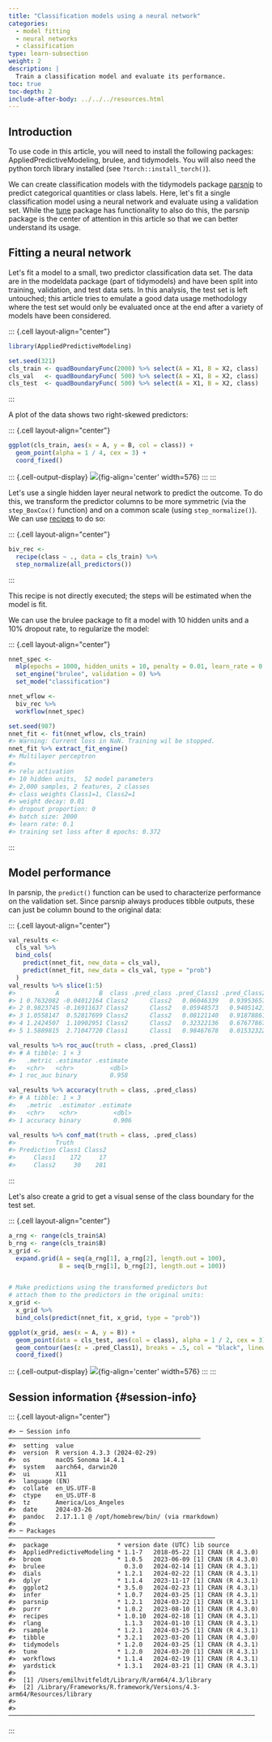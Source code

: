 ```yaml
---
title: "Classification models using a neural network"
categories:
  - model fitting
  - neural networks
  - classification
type: learn-subsection
weight: 2
description: | 
  Train a classification model and evaluate its performance.
toc: true
toc-depth: 2
include-after-body: ../../../resources.html
---
```









## Introduction

To use code in this article,  you will need to install the following packages: AppliedPredictiveModeling, brulee, and tidymodels. You will also need the python torch library installed (see `?torch::install_torch()`).

We can create classification models with the tidymodels package [parsnip](https://parsnip.tidymodels.org/) to predict categorical quantities or class labels. Here, let's fit a single classification model using a neural network and evaluate using a validation set. While the [tune](https://tune.tidymodels.org/) package has functionality to also do this, the parsnip package is the center of attention in this article so that we can better understand its usage. 

## Fitting a neural network


Let's fit a model to a small, two predictor classification data set. The data are in the modeldata package (part of tidymodels) and have been split into training, validation, and test data sets. In this analysis, the test set is left untouched; this article tries to emulate a good data usage methodology where the test set would only be evaluated once at the end after a variety of models have been considered. 



::: {.cell layout-align="center"}

```{.r .cell-code}
library(AppliedPredictiveModeling)

set.seed(321)
cls_train <- quadBoundaryFunc(2000) %>% select(A = X1, B = X2, class)
cls_val   <- quadBoundaryFunc( 500) %>% select(A = X1, B = X2, class)
cls_test  <- quadBoundaryFunc( 500) %>% select(A = X1, B = X2, class)
```
:::


A plot of the data shows two right-skewed predictors: 


::: {.cell layout-align="center"}

```{.r .cell-code}
ggplot(cls_train, aes(x = A, y = B, col = class)) + 
  geom_point(alpha = 1 / 4, cex = 3) + 
  coord_fixed()
```

::: {.cell-output-display}
![](figs/biv-plot-1.svg){fig-align='center' width=576}
:::
:::


Let's use a single hidden layer neural network to predict the outcome. To do this, we transform the predictor columns to be more symmetric (via the `step_BoxCox()` function) and on a common scale (using `step_normalize()`). We can use [recipes](https://recipes.tidymodels.org/) to do so:


::: {.cell layout-align="center"}

```{.r .cell-code}
biv_rec <- 
  recipe(class ~ ., data = cls_train) %>%
  step_normalize(all_predictors())
```
:::


This recipe is not directly executed; the steps will be estimated when the model is fit. 

We can use the brulee package to fit a model with 10 hidden units and a 10% dropout rate, to regularize the model:


::: {.cell layout-align="center"}

```{.r .cell-code}
nnet_spec <- 
  mlp(epochs = 1000, hidden_units = 10, penalty = 0.01, learn_rate = 0.1) %>% 
  set_engine("brulee", validation = 0) %>% 
  set_mode("classification")

nnet_wflow <- 
  biv_rec %>% 
  workflow(nnet_spec)

set.seed(987)
nnet_fit <- fit(nnet_wflow, cls_train)
#> Warning: Current loss in NaN. Training wil be stopped.
nnet_fit %>% extract_fit_engine()
#> Multilayer perceptron
#> 
#> relu activation
#> 10 hidden units,  52 model parameters
#> 2,000 samples, 2 features, 2 classes 
#> class weights Class1=1, Class2=1 
#> weight decay: 0.01 
#> dropout proportion: 0 
#> batch size: 2000 
#> learn rate: 0.1 
#> training set loss after 8 epochs: 0.372
```
:::


## Model performance

In parsnip, the `predict()` function can be used to characterize performance on the validation set. Since parsnip always produces tibble outputs, these can just be column bound to the original data: 


::: {.cell layout-align="center"}

```{.r .cell-code}
val_results <- 
  cls_val %>%
  bind_cols(
    predict(nnet_fit, new_data = cls_val),
    predict(nnet_fit, new_data = cls_val, type = "prob")
  )
val_results %>% slice(1:5)
#>           A           B  class .pred_class .pred_Class1 .pred_Class2
#> 1 0.7632082 -0.04012164 Class2      Class2   0.06046339   0.93953657
#> 2 0.9823745 -0.16911637 Class2      Class2   0.05948573   0.94051421
#> 3 1.0558147  0.52817699 Class2      Class2   0.08121140   0.91878861
#> 4 1.2424507  1.10902951 Class2      Class2   0.32322136   0.67677867
#> 5 1.5889815  2.71047720 Class1      Class1   0.98467678   0.01532322

val_results %>% roc_auc(truth = class, .pred_Class1)
#> # A tibble: 1 × 3
#>   .metric .estimator .estimate
#>   <chr>   <chr>          <dbl>
#> 1 roc_auc binary         0.958

val_results %>% accuracy(truth = class, .pred_class)
#> # A tibble: 1 × 3
#>   .metric  .estimator .estimate
#>   <chr>    <chr>          <dbl>
#> 1 accuracy binary         0.906

val_results %>% conf_mat(truth = class, .pred_class)
#>           Truth
#> Prediction Class1 Class2
#>     Class1    172     17
#>     Class2     30    281
```
:::


Let's also create a grid to get a visual sense of the class boundary for the test set.


::: {.cell layout-align="center"}

```{.r .cell-code}
a_rng <- range(cls_train$A)
b_rng <- range(cls_train$B)
x_grid <-
  expand.grid(A = seq(a_rng[1], a_rng[2], length.out = 100),
              B = seq(b_rng[1], b_rng[2], length.out = 100))


# Make predictions using the transformed predictors but 
# attach them to the predictors in the original units: 
x_grid <- 
  x_grid %>% 
  bind_cols(predict(nnet_fit, x_grid, type = "prob"))

ggplot(x_grid, aes(x = A, y = B)) + 
  geom_point(data = cls_test, aes(col = class), alpha = 1 / 2, cex = 3) +
  geom_contour(aes(z = .pred_Class1), breaks = .5, col = "black", linewidth = 1) + 
  coord_fixed()
```

::: {.cell-output-display}
![](figs/biv-boundary-1.svg){fig-align='center' width=576}
:::
:::




## Session information {#session-info}


::: {.cell layout-align="center"}

```
#> ─ Session info ─────────────────────────────────────────────────────
#>  setting  value
#>  version  R version 4.3.3 (2024-02-29)
#>  os       macOS Sonoma 14.4.1
#>  system   aarch64, darwin20
#>  ui       X11
#>  language (EN)
#>  collate  en_US.UTF-8
#>  ctype    en_US.UTF-8
#>  tz       America/Los_Angeles
#>  date     2024-03-26
#>  pandoc   2.17.1.1 @ /opt/homebrew/bin/ (via rmarkdown)
#> 
#> ─ Packages ─────────────────────────────────────────────────────────
#>  package                   * version date (UTC) lib source
#>  AppliedPredictiveModeling * 1.1-7   2018-05-22 [1] CRAN (R 4.3.0)
#>  broom                     * 1.0.5   2023-06-09 [1] CRAN (R 4.3.0)
#>  brulee                      0.3.0   2024-02-14 [1] CRAN (R 4.3.1)
#>  dials                     * 1.2.1   2024-02-22 [1] CRAN (R 4.3.1)
#>  dplyr                     * 1.1.4   2023-11-17 [1] CRAN (R 4.3.1)
#>  ggplot2                   * 3.5.0   2024-02-23 [1] CRAN (R 4.3.1)
#>  infer                     * 1.0.7   2024-03-25 [1] CRAN (R 4.3.1)
#>  parsnip                   * 1.2.1   2024-03-22 [1] CRAN (R 4.3.1)
#>  purrr                     * 1.0.2   2023-08-10 [1] CRAN (R 4.3.0)
#>  recipes                   * 1.0.10  2024-02-18 [1] CRAN (R 4.3.1)
#>  rlang                       1.1.3   2024-01-10 [1] CRAN (R 4.3.1)
#>  rsample                   * 1.2.1   2024-03-25 [1] CRAN (R 4.3.1)
#>  tibble                    * 3.2.1   2023-03-20 [1] CRAN (R 4.3.0)
#>  tidymodels                * 1.2.0   2024-03-25 [1] CRAN (R 4.3.1)
#>  tune                      * 1.2.0   2024-03-20 [1] CRAN (R 4.3.1)
#>  workflows                 * 1.1.4   2024-02-19 [1] CRAN (R 4.3.1)
#>  yardstick                 * 1.3.1   2024-03-21 [1] CRAN (R 4.3.1)
#> 
#>  [1] /Users/emilhvitfeldt/Library/R/arm64/4.3/library
#>  [2] /Library/Frameworks/R.framework/Versions/4.3-arm64/Resources/library
#> 
#> ────────────────────────────────────────────────────────────────────
```
:::
